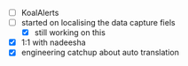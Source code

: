 * [ ] KoalAlerts
* [ ] started on localising the data capture fiels
  * [x] still working on this
* [x] 1:1 with nadeesha
* [x] engineering catchup about auto translation
